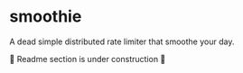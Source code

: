 # smoothie

A dead simple distributed rate limiter that smoothe your day.

🚧 Readme section is under construction 🚧 
